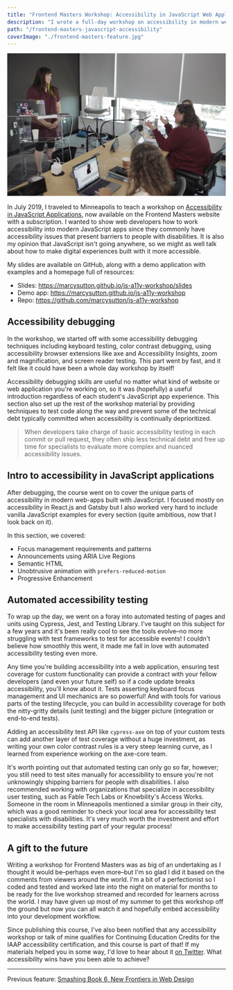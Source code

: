 ```yaml
---
title: "Frontend Masters Workshop: Accessibility in JavaScript Web Applications"
description: "I wrote a full-day workshop on accessibility in modern websites and web apps, with focus on building and testing user interfaces."
path: "/frontend-masters-javascript-accessibility"
coverImage: "./frontend-masters-feature.jpg"
---
```


<div class="floating-image width50">
    <img
        src="./images/marcy4.jpg"
        alt="Me teaching the Frontend Masters in-person group"
    />
</div>

In July 2019, I traveled to Minneapolis to teach a workshop on [Accessibility in JavaScript Applications](https://frontendmasters.com/workshops/javascript-accessibility/), now available on the Frontend Masters website with a subscription. I wanted to show web developers how to work accessibility into modern JavaScript apps since they commonly have accessibility issues that present barriers to people with disabilities. It is also my opinion that JavaScript isn't going anywhere, so we might as well talk about how to make digital experiences built with it more accessible.

My slides are available on GitHub, along with a demo application with examples and a homepage full of resources:

- Slides: https://marcysutton.github.io/js-a11y-workshop/slides
- Demo app: https://marcysutton.github.io/js-a11y-workshop
- Repo: https://github.com/marcysutton/js-a11y-workshop

## Accessibility debugging

In the workshop, we started off with some accessibility debugging techniques including keyboard testing, color contrast debugging, using accessibility browser extensions like axe and Accessibility Insights, zoom and magnification, and screen reader testing. This part went by fast, and it felt like it could have been a whole day workshop by itself!

Accessibility debugging skills are useful no matter what kind of website or web application you're working on, so it was (hopefully) a useful introduction regardless of each student's JavaScript app experience. This section also set up the rest of the workshop material by providing techniques to test code along the way and prevent some of the technical debt typically committed when accessibility is continually deprioritized. 

> When developers take charge of basic accessibility testing in each commit or pull request, they often ship less technical debt and free up time for specialists to evaluate more complex and nuanced accessibility issues.

## Intro to accessibility in JavaScript applications

After debugging, the course went on to cover the unique parts of accessibility in modern web-apps built with JavaScript. I focused mostly on accessibility in React.js and Gatsby but I also worked very hard to include vanilla JavaScript examples for every section (quite ambitious, now that I look back on it).

In this section, we covered:

- Focus management requirements and patterns
- Announcements using ARIA Live Regions
- Semantic HTML
- Unobtrusive animation with `prefers-reduced-motion`
- Progressive Enhancement

## Automated accessibility testing

To wrap up the day, we went on a foray into automated testing of pages and units using Cypress, Jest, and Testing Library. I've taught on this subject for a few years and it's been really cool to see the tools evolve–no more struggling with test frameworks to test for accessible events! I couldn't believe how smoothly this went, it made me fall in love with automated accessibility testing even more.

Any time you're building accessibility into a web application, ensuring test coverage for custom functionality can provide a contract with your fellow developers (and even your future self) so if a code update breaks accessibility, you'll know about it. Tests asserting keyboard focus management and UI mechanics are so powerful! And with tools for various parts of the testing lifecycle, you can build in accessibility coverage for both the nitty-gritty details (unit testing) and the bigger picture (integration or end-to-end tests). 

Adding an accessibility test API like `cypress-axe` on top of your custom tests can add another layer of test coverage without a huge investment, as writing your own color contrast rules is a very steep learning curve, as I learned from experience working on the axe-core team.

It's worth pointing out that automated testing can only go so far, however; you still need to test sites manually for accessibility to ensure you're not unknowingly shipping barriers for people with disabilities. I also recommended working with organizations that specialize in accessibility user testing, such as Fable Tech Labs or Knowbility's Access Works. Someone in the room in Minneapolis mentioned a similar group in their city, which was a good reminder to check your local area for accessibility test specialists with disabilities. It's very much worth the investment and effort to make accessibility testing part of your regular process!

## A gift to the future

Writing a workshop for Frontend Masters was as big of an undertaking as I thought it would be–perhaps even more–but I'm so glad I did it based on the comments from viewers around the world. I'm a bit of a perfectionist so I coded and tested and worked late into the night on material for months to be ready for the live workshop streamed and recorded for learners across the world. I may have given up most of my summer to get this workshop off the ground but now you can all watch it and hopefully embed accessibility into your development workflow.

Since publishing this course, I've also been notified that any accessibility workshop or talk of mine qualifies for Continuing Education Credits for the IAAP accessibility certification, and this course is part of that! If my materials helped you in some way, I'd love to hear about it [on Twitter](https://twitter.com/marcysutton). What accessibility wins have you been able to achieve?

---

Previous feature: [Smashing Book 6, New Frontiers in Web Design](/smashing-book-6)